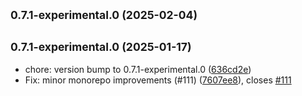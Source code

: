 ## <small>0.7.1-experimental.0 (2025-02-04)</small>




## <small>0.7.1-experimental.0 (2025-01-17)</small>

* chore: version bump to 0.7.1-experimental.0 ([636cd2e](https://github.com/jmuzina/ds25/commit/636cd2e))
* Fix: minor monorepo improvements (#111) ([7607ee8](https://github.com/jmuzina/ds25/commit/7607ee8)), closes [#111](https://github.com/jmuzina/ds25/issues/111)



